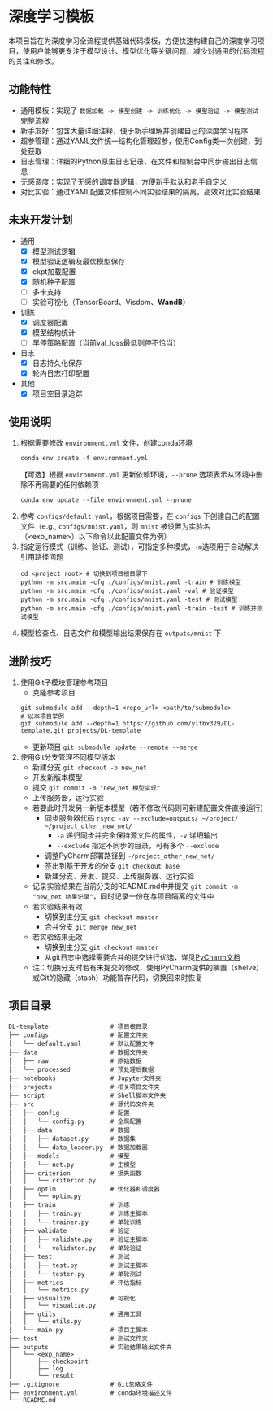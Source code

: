 # 深度学习模板

本项目旨在为深度学习全流程提供基础代码模板，方便快速构建自己的深度学习项目，使用户能够更专注于模型设计、模型优化等关键问题，减少对通用的代码流程的关注和修改。

## 功能特性

- 通用模板：实现了 `数据加载 -> 模型创建 -> 训练优化 -> 模型验证 -> 模型测试` 完整流程
- 新手友好：包含大量详细注释，便于新手理解并创建自己的深度学习程序
- 超参管理：通过YAML文件统一结构化管理超参，使用Config类一次创建，到处获取
- 日志管理：详细的Python原生日志记录，在文件和控制台中同步输出日志信息
- 无感调度：实现了无感的调度器逻辑，方便新手默认和老手自定义
- 对比实验：通过YAML配置文件控制不同实验结果的隔离，高效对比实验结果

## 未来开发计划

- 通用
    - [x] 模型测试逻辑
    - [x] 模型验证逻辑及最优模型保存
    - [x] ckpt加载配置
    - [x] 随机种子配置
    - [ ] 多卡支持
    - [ ] 实验可视化（TensorBoard、Visdom、**WandB**）
- 训练
    - [x] 调度器配置
    - [x] 模型结构统计
    - [ ] 早停策略配置（当前val_loss最低则停不恰当）
- 日志
    - [x] 日志持久化保存
    - [x] 轮内日志打印配置
- 其他
    - [x] 项目空目录追踪

## 使用说明

1. 根据需要修改 `environment.yml` 文件，创建conda环境
   ```shell
   conda env create -f environment.yml
   ```
   【可选】根据 `environment.yml` 更新依赖环境，`--prune` 选项表示从环境中删除不再需要的任何依赖项
   ```shell
   conda env update --file environment.yml --prune
   ```
2. 参考 `configs/default.yaml`，根据项目需要，在 `configs` 下创建自己的配置文件（e.g., `configs/mnist.yaml`，则 `mnist` 被设置为实验名（<exp_name>）以下命令以此配置文件为例）
3. 指定运行模式（训练、验证、测试），可指定多种模式，`-m`选项用于自动解决引用路径问题
   ```shell
   cd <project_root> # 切换到项目根目录下
   python -m src.main -cfg ./configs/mnist.yaml -train # 训练模型
   python -m src.main -cfg ./configs/mnist.yaml -val # 验证模型
   python -m src.main -cfg ./configs/mnist.yaml -test # 测试模型
   python -m src.main -cfg ./configs/mnist.yaml -train -test # 训练并测试模型
   ```
4. 模型检查点、日志文件和模型输出结果保存在 `outputs/mnist` 下

## 进阶技巧

1. 使用Git子模块管理参考项目
    - 克隆参考项目
    ```shell
    git submodule add --depth=1 <repo_url> <path/to/submodule>
    # 以本项目举例
    git submodule add --depth=1 https://github.com/ylfbx329/DL-template.git projects/DL-template
    ```
    - 更新项目 `git submodule update --remote --merge`
2. 使用Git分支管理不同模型版本
    - 新建分支 `git checkout -b new_net`
    - 开发新版本模型
    - 提交 `git commit -m "new_net 模型实现"`
    - 上传服务器，运行实验
    - 若要此时开发另一新版本模型（若不修改代码则可新建配置文件直接运行）
        - 同步服务器代码 `rsync -av --exclude=outputs/ ~/project/ ~/project_other_new_net/`
            - `-a` 递归同步并完全保持源文件的属性，`-v` 详细输出
            - `--exclude` 指定不同步的目录，可有多个 `--exclude`
        - 调整PyCharm部署路径到 `~/project_other_new_net/`
        - 签出到基于开发的分支 `git checkout base`
        - 新建分支、开发、提交、上传服务器、运行实验
    - 记录实验结果在当前分支的README.md中并提交 `git commit -m "new_net 结果记录"`，同时记录一份在与项目隔离的文件中
    - 若实验结果有效
        - 切换到主分支 `git checkout master`
        - 合并分支 `git merge new_net`
    - 若实验结果无效
        - 切换到主分支 `git checkout master`
        - 从git日志中选择需要合并的提交进行优选，详见[PyCharm文档](https://www.jetbrains.com.cn/en-us/help/pycharm/apply-changes-from-one-branch-to-another.html#apply-separate-changes)
    - 注：切换分支时若有未提交的修改，使用PyCharm提供的搁置（shelve）或Git的隐藏（stash）功能暂存代码，切换回来时恢复

## 项目目录

```
DL-template                 # 项目根目录
├── configs                 # 配置文件夹
│   └── default.yaml        # 默认配置文件
├── data                    # 数据文件夹
│   ├── raw                 # 原始数据
│   └── processed           # 预处理后数据
├── notebooks               # Jupyter文件夹
├── projects                # 相关项目文件夹
├── script                  # Shell脚本文件夹
├── src                     # 源代码文件夹
│   ├── config              # 配置
│   │   └── config.py       # 全局配置
│   ├── data                # 数据
│   │   ├── dataset.py      # 数据集
│   │   └── data_loader.py  # 数据加载器
│   ├── models              # 模型
│   │   └── net.py          # 主模型
│   ├── criterion           # 损失函数
│   │   └── criterion.py
│   ├── optim               # 优化器和调度器
│   │   └── optim.py
│   ├── train               # 训练
│   │   ├── train.py        # 训练主脚本
│   │   └── trainer.py      # 单轮训练
│   ├── validate            # 验证
│   │   ├── validate.py     # 验证主脚本
│   │   └── validator.py    # 单轮验证
│   ├── test                # 测试
│   │   ├── test.py         # 测试主脚本
│   │   └── tester.py       # 单轮测试
│   ├── metrics             # 评估指标
│   │   └── metrics.py
│   ├── visualize           # 可视化
│   │   └── visualize.py
│   ├── utils               # 通用工具
│   │   └── utils.py
│   └── main.py             # 项目主脚本
├── test                    # 测试文件夹
├── outputs                 # 实验结果输出文件夹
│   └── <exp_name>
│       ├── checkpoint
│       ├── log
│       └── result
├── .gitignore              # Git忽略文件
├── environment.yml         # conda环境描述文件
└── README.md
```
